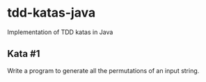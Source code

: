 # tdd-katas-java
Implementation of TDD katas in Java

## Kata #1  
Write a program to generate all the permutations of an input string.
